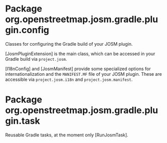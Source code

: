# Package org.openstreetmap.josm.gradle.plugin.config

Classes for configuring the Gradle build of your JOSM plugin.

[JosmPluginExtension] is the main class, which can be accessed in your Gradle build via `project.josm`.

[I18nConfig] and [JosmManifest] provide some specialized options for internationalization and the `MANIFEST.MF` file of your JOSM plugin. These are accessible via `project.josm.i18n` and `project.josm.manifest`.

# Package org.openstreetmap.josm.gradle.plugin.task

Reusable Gradle tasks, at the moment only [RunJosmTask].